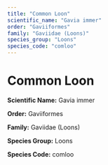 ```yaml
---
title: "Common Loon"
scientific_name: "Gavia immer"
order: "Gaviiformes"
family: "Gaviidae (Loons)"
species_group: "Loons"
species_code: "comloo"
---
```


# Common Loon

**Scientific Name:** Gavia immer

**Order:** Gaviiformes

**Family:** Gaviidae (Loons)

**Species Group:** Loons

**Species Code:** comloo
